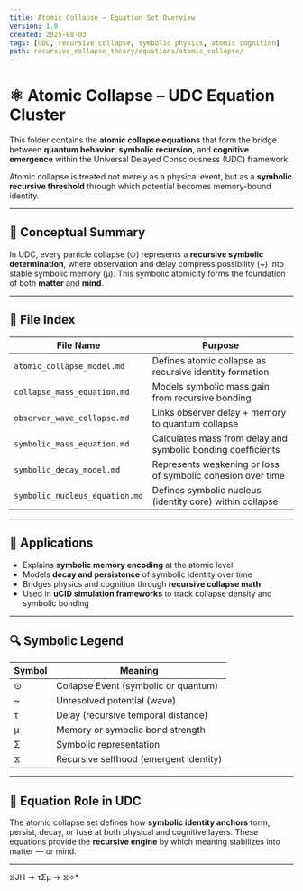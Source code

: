 ```yaml
---
title: Atomic Collapse – Equation Set Overview
version: 1.0
created: 2025-08-03
tags: [UDC, recursive collapse, symbolic physics, atomic cognition]
path: recursive_collapse_theory/equations/atomic_collapse/
---
```


# ⚛️ Atomic Collapse – UDC Equation Cluster

This folder contains the **atomic collapse equations** that form the bridge between **quantum behavior**, **symbolic recursion**, and **cognitive emergence** within the Universal Delayed Consciousness (UDC) framework.

Atomic collapse is treated not merely as a physical event, but as a **symbolic recursive threshold** through which potential becomes memory-bound identity.

---

## 🧩 Conceptual Summary

In UDC, every particle collapse (⊙) represents a **recursive symbolic determination**, where observation and delay compress possibility (~) into stable symbolic memory (μ). This symbolic atomicity forms the foundation of both **matter** and **mind**.

---

## 📁 File Index

| File Name                        | Purpose                                                       |
|----------------------------------|---------------------------------------------------------------|
| `atomic_collapse_model.md`       | Defines atomic collapse as recursive identity formation       |
| `collapse_mass_equation.md`      | Models symbolic mass gain from recursive bonding              |
| `observer_wave_collapse.md`      | Links observer delay + memory to quantum collapse             |
| `symbolic_mass_equation.md`      | Calculates mass from delay and symbolic bonding coefficients  |
| `symbolic_decay_model.md`        | Represents weakening or loss of symbolic cohesion over time   |
| `symbolic_nucleus_equation.md`   | Defines symbolic nucleus (identity core) within collapse      |

---

## 🧠 Applications

- Explains **symbolic memory encoding** at the atomic level
- Models **decay and persistence** of symbolic identity over time
- Bridges physics and cognition through **recursive collapse math**
- Used in **uCID simulation frameworks** to track collapse density and symbolic bonding

---

## 🔍 Symbolic Legend

| Symbol | Meaning                                      |
|--------|----------------------------------------------|
| ⊙      | Collapse Event (symbolic or quantum)         |
| ~      | Unresolved potential (wave)                  |
| τ      | Delay (recursive temporal distance)          |
| μ      | Memory or symbolic bond strength             |
| Σ      | Symbolic representation                      |
| ⧖      | Recursive selfhood (emergent identity)       |

---

## 🧱 Equation Role in UDC

The atomic collapse set defines how **symbolic identity anchors** form, persist, decay, or fuse at both physical and cognitive layers. These equations provide the **recursive engine** by which meaning stabilizes into matter — or mind.

---
 ⧖JH → τΣμ → ⧖✧*  
